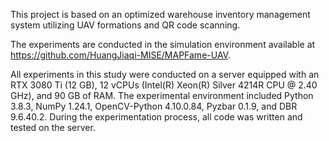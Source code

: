 This project is based on an optimized warehouse inventory management system utilizing UAV formations and QR code scanning. 

The experiments are conducted in the simulation environment available at https://github.com/HuangJiaqi-MISE/MAPFame-UAV.

All experiments in this study were conducted on a server equipped with an RTX 3080 Ti (12 GB), 12 vCPUs (Intel(R) Xeon(R) Silver 4214R CPU @ 2.40 GHz), and 90 GB of RAM. The experimental environment included Python 3.8.3, NumPy 1.24.1, OpenCV-Python 4.10.0.84, Pyzbar 0.1.9, and DBR 9.6.40.2. During the experimentation process, all code was written and tested on the server.
